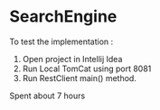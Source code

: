 # SearchEngine
To test the implementation :
1. Open project in Intellij Idea
2. Run Local TomCat using port 8081
3. Run RestClient main() method.

Spent about 7 hours
